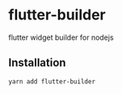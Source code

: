 # flutter-builder
flutter widget builder for nodejs


## Installation
``` sh
yarn add flutter-builder
```